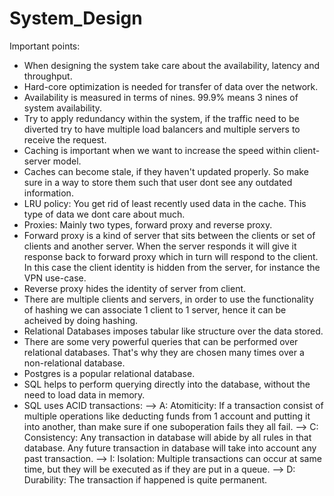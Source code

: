 # System_Design

Important points:
* When designing the system take care about the availability, latency and throughput.
* Hard-core optimization is needed for transfer of data over the network.
* Availability is measured in terms of nines. 99.9% means 3 nines of system availability.
* Try to apply redundancy within the system, if the traffic need to be diverted try to have multiple load balancers and multiple servers to receive the request.
* Caching is important when we want to increase the speed within client-server model.
* Caches can become stale, if they haven't updated properly. So make sure in a way to store them such that user dont see any outdated information.
* LRU policy: You get rid of least recently used data in the cache. This type of data we dont care about much.
* Proxies: Mainly two types, forward proxy and reverse proxy.
* Forward proxy is a kind of server that sits between the clients or set of clients and another server. When the server responds it will give it response back to forward proxy which in turn will respond to the client. In this case the client identity is hidden from the server, for instance the VPN use-case.
* Reverse proxy hides the identity of server from client.
* There are multiple clients and servers, in order to use the functionality of hashing we can associate 1 client to 1 server, hence it can be acheived by doing hashing.
* Relational Databases imposes tabular like structure over the data stored.
* There are some very powerful queries that can be performed over relational databases. That's why they are chosen many times over a non-relational database.
* Postgres is a popular relational database.
* SQL helps to perform querying directly into the database, without the need to load data in memory.
* SQL uses ACID transactions:
  --> A: Atomiticity: If a transaction consist of multiple operations like deducting funds from 1 account and putting it into another, than make sure if one suboperation       fails they all fail.
  --> C: Consistency: Any transaction in database will abide by all rules in that database. Any future transaction in database will take into account any past  transaction.
  --> I: Isolation: Multiple transactions can occur at same time, but they will be executed as if they are put in a queue.
  --> D: Durability: The transaction if happened is quite permanent.
